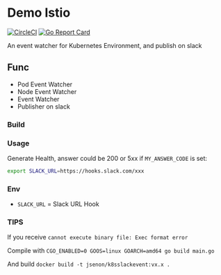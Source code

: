 # Demo Istio

[![CircleCI](https://circleci.com/gh/jsenon/demo-istio.svg?style=svg)](https://circleci.com/gh/jsenon/k8sslackevent)
[![Go Report Card](https://goreportcard.com/badge/github.com/jsenon/demo-istio)](https://goreportcard.com/report/github.com/jsenon/k8sslackevent)

An event watcher for Kubernetes Environment, and publish on slack

## Func

- Pod Event Watcher
- Node Event Watcher
- Event Watcher
- Publisher on slack

### Build

### Usage

Generate Health, answer could be 200 or 5xx if `MY_ANSWER_CODE` is set:

```sh
export SLACK_URL=https://hooks.slack.com/xxx
```

### Env

- `SLACK_URL` = Slack URL Hook

### TIPS

If you receive `cannot execute binary file: Exec format error`

Compile with  `CGO_ENABLED=0 GOOS=linux GOARCH=amd64 go build main.go`

And build `docker build -t jsenon/k8sslackevent:vx.x .`